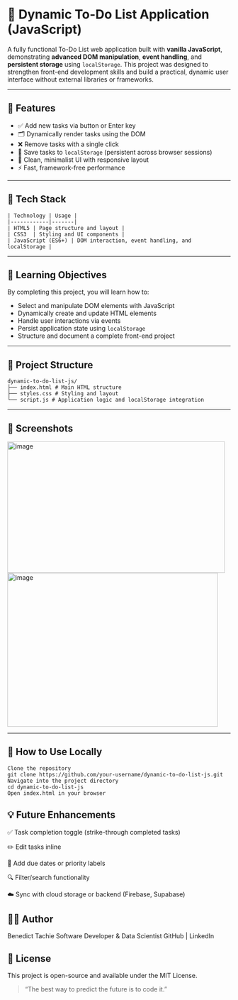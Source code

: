 # 📝 Dynamic To-Do List Application (JavaScript)

A fully functional To-Do List web application built with **vanilla JavaScript**, demonstrating **advanced DOM manipulation**, **event handling**, and **persistent storage** using `localStorage`. This project was designed to strengthen front-end development skills and build a practical, dynamic user interface without external libraries or frameworks.

---

## 📌 Features

- ✅ Add new tasks via button or Enter key
- 🗂 Dynamically render tasks using the DOM
- ❌ Remove tasks with a single click
- 💾 Save tasks to `localStorage` (persistent across browser sessions)
- 🧼 Clean, minimalist UI with responsive layout
- ⚡ Fast, framework-free performance

---

## 🧱 Tech Stack
```
| Technology | Usage |
|------------|-------|
| HTML5 | Page structure and layout |
| CSS3  | Styling and UI components |
| JavaScript (ES6+) | DOM interaction, event handling, and localStorage |
```
---

## 🧠 Learning Objectives

By completing this project, you will learn how to:

- Select and manipulate DOM elements with JavaScript
- Dynamically create and update HTML elements
- Handle user interactions via events
- Persist application state using `localStorage`
- Structure and document a complete front-end project

---

## 📂 Project Structure
```
dynamic-to-do-list-js/
├── index.html # Main HTML structure
├── styles.css # Styling and layout
└── script.js # Application logic and localStorage integration
```
---

## 📸 Screenshots
<img width="491" height="296" alt="image" src="https://github.com/user-attachments/assets/fe91556a-3183-4c24-ad22-e51199752a0e" />
<img width="475" height="347" alt="image" src="https://github.com/user-attachments/assets/619cf14d-ba98-407e-850f-7db98050f9a7" />



---

## 🧪 How to Use Locally

```
Clone the repository
git clone https://github.com/your-username/dynamic-to-do-list-js.git
Navigate into the project directory
cd dynamic-to-do-list-js
Open index.html in your browser
```

## 💡 Future Enhancements
✅ Task completion toggle (strike-through completed tasks)

✏️ Edit tasks inline

📆 Add due dates or priority labels

🔍 Filter/search functionality

☁️ Sync with cloud storage or backend (Firebase, Supabase)

## 🧑‍💻 Author
Benedict Tachie
Software Developer & Data Scientist
GitHub | LinkedIn

## 🪪 License
This project is open-source and available under the MIT License.

>“The best way to predict the future is to code it.”
